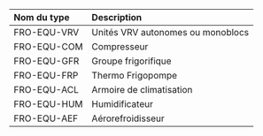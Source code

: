 **Nom du type**|**Description**
:--- | :---
FRO-EQU-VRV|Unités VRV autonomes ou monoblocs
FRO-EQU-COM|Compresseur
FRO-EQU-GFR|Groupe frigorifique
FRO-EQU-FRP|Thermo Frigopompe
FRO-EQU-ACL|Armoire de climatisation
FRO-EQU-HUM|Humidificateur
FRO-EQU-AEF|Aérorefroidisseur
